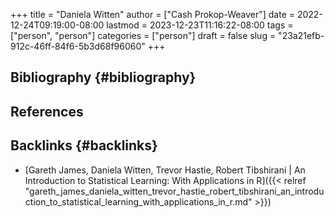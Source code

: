 +++
title = "Daniela Witten"
author = ["Cash Prokop-Weaver"]
date = 2022-12-24T09:19:00-08:00
lastmod = 2023-12-23T11:16:22-08:00
tags = ["person", "person"]
categories = ["person"]
draft = false
slug = "23a21efb-912c-46ff-84f6-5b3d68f96060"
+++

## Bibliography {#bibliography}

## References

<style>.csl-entry{text-indent: -1.5em; margin-left: 1.5em;}</style><div class="csl-bib-body">
</div>



## Backlinks {#backlinks}

-   [Gareth James, Daniela Witten, Trevor Hastie, Robert Tibshirani | An Introduction to Statistical Learning: With Applications in R]({{< relref "gareth_james_daniela_witten_trevor_hastie_robert_tibshirani_an_introduction_to_statistical_learning_with_applications_in_r.md" >}})
